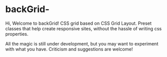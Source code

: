 # backGrid-
Hi, Welcome to backGrid!
CSS grid based on CSS Grid Layout. Preset classes that help create responsive sites, without the hassle of writing css properties.

All the magic is still under development, but you may want to experiment with what you have. Criticism and suggestions are welcome!
